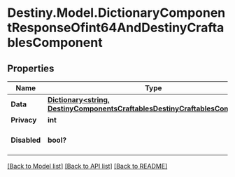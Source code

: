 # Destiny.Model.DictionaryComponentResponseOfint64AndDestinyCraftablesComponent

## Properties

Name | Type | Description | Notes
------------ | ------------- | ------------- | -------------
**Data** | [**Dictionary&lt;string, DestinyComponentsCraftablesDestinyCraftablesComponent&gt;**](DestinyComponentsCraftablesDestinyCraftablesComponent.md) |  | [optional] 
**Privacy** | **int** |  | [optional] 
**Disabled** | **bool?** | If true, this component is disabled. | [optional] 

[[Back to Model list]](../README.md#documentation-for-models) [[Back to API list]](../README.md#documentation-for-api-endpoints) [[Back to README]](../README.md)

